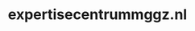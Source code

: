 ---
layout: post
title: "expertisecentrummggz.nl"
internal_url: "/dutchgov/expertisecentrummggz.nl.html"
subdomains_count: 4
all_subdomains_count: 11
urls_count: 4
ssl_rank: 100
http_rank: 70
url_link: /data/expertisecentrummggz.nl/urls.txt
all_subdomains_link: /data/expertisecentrummggz.nl/all_subdomains.txt
subdomains_link: /data/expertisecentrummggz.nl/subdomains.txt
categories: dutchgov
---